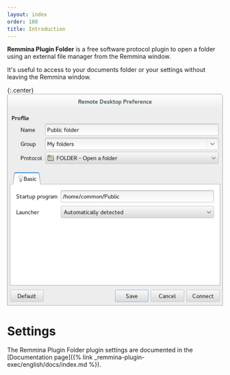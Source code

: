 ```yaml
---
layout: index
order: 100
title: Introduction
---
```

**Remmina Plugin Folder** is a free software protocol plugin to open a folder
using an external file manager from the Remmina window.

It's useful to access to your documents folder or your settings without leaving
the Remmina window.

{:.center}
![General settings](/resources/remmina-plugin-folder/archive/latest/english/general.png)

# Settings

The Remmina Plugin Folder plugin settings are documented in the
[Documentation page]({% link _remmina-plugin-exec/english/docs/index.md %}).
